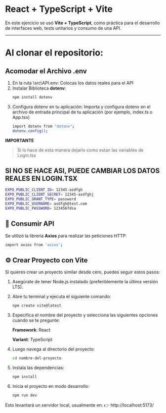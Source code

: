 # React + TypeScript + Vite

En este ejercicio se usó **Vite + TypeScript**, como práctica para el desarrollo de interfaces web, tests unitarios y consumo de una API.

---
# Al clonar el repositorio:
## Acomodar el Archivo .env
1. En la ruta \src\API\.env:
   Colocas los datos reales para el API
2. Instalar Biblioteca **dotenv**:
   ````bash
   npm install dotenv
3. Configura dotenv en tu aplicación:
   Importa y configura dotenv en el archivo de entrada principal de tu aplicación (por ejemplo, index.ts o App.tsx)
   ````bash
   import dotenv from "dotenv";
   dotenv.config();

**IMPORTANTE**
> Si lo hace de esta manera dejarlo como estan las variables de Login.tsx

## **SI NO SE HACE ASI, PUEDE CAMBIAR LOS DATOS REALES EN LOGIN.TSX**
````bash
EXPO_PUBLIC_CLIENT_ID= 12345-asdfgh
EXPO_PUBLIC_CLIENT_SECRET= 12345-asdfghj
EXPO_PUBLIC_GRANT_TYPE= password
EXPO_PUBLIC_USERNAME= asdfgh@test.com
EXPO_PUBLIC_PASSWORD= 123456fdsa
````

## 📡 Consumir API

Se utilizó la librería **Axios** para realizar las peticiones HTTP:
  ````bash
import axios from 'axios';
````
## ⚙️ Crear Proyecto con Vite
Si quieres crear un proyecto similar desde cero, puedes seguir estos pasos:

1. Asegúrate de tener Node.js instalado (preferiblemente la última versión LTS).
   
2. Abre tu terminal y ejecuta el siguiente comando:
   ```bash
   npm create vite@latest

3. Especifica el nombre del proyecto y selecciona las siguientes opciones cuando se te pregunte:

   **Framework**: React

   **Variant**: TypeScript

5. Luego navega al directorio del proyecto:
   ````bash
   cd nombre-del-proyecto
6. Instala las dependencias:
   ````bash
   npm install
7. Inicia el proyecto en modo desarrollo:
   ````bash
   npm run dev
  Esto levantará un servidor local, usualmente en:
👉 http://localhost:5173/

   
